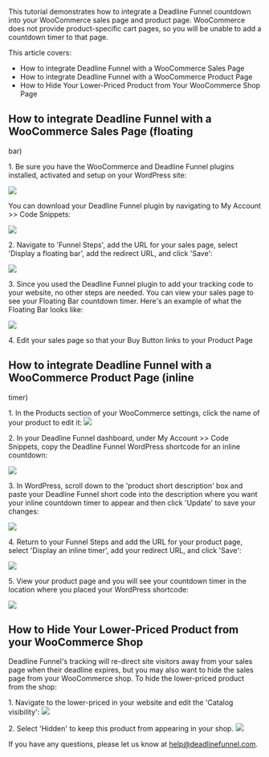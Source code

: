 This tutorial demonstrates how to integrate a Deadline Funnel countdown into
your WooCommerce sales page and product page. WooCommerce does not provide
product-specific cart pages, so you will be unable to add a countdown timer to
that page.

This article covers:

  * How to integrate Deadline Funnel with a WooCommerce Sales Page
  * How to integrate Deadline Funnel with a WooCommerce Product Page
  * How to Hide Your Lower-Priced Product from Your WooCommerce Shop Page

###

###

##

## How to integrate Deadline Funnel with a WooCommerce Sales Page (floating
bar)

1\. Be sure you have the WooCommerce and Deadline Funnel plugins installed, activated and setup on your WordPress site: 

![](https://s3.amazonaws.com/helpscout.net/docs/assets/53974d6ce4b0c76107b109d1/images/5a7c7f5f0428634376cff300/file-0IDBOeoKw5.png)

You can download your Deadline Funnel plugin by navigating to My Account >>
Code Snippets:

![](https://s3.amazonaws.com/helpscout.net/docs/assets/53974d6ce4b0c76107b109d1/images/5a7c7fc80428634376cff307/file-7BcF9bqhlS.png)

2\. Navigate to 'Funnel Steps', add the URL for your sales page, select 'Display a floating bar', add the redirect URL, and click 'Save': 

![](https://s3.amazonaws.com/helpscout.net/docs/assets/53974d6ce4b0c76107b109d1/images/5c783c362c7d3a0cb932155e/file-JDPyIgnWsG.png)

3\. Since you used the Deadline Funnel plugin to add your tracking code to your website, no other steps are needed. You can view your sales page to see your Floating Bar countdown timer. Here's an example of what the Floating Bar looks like:     

![](https://s3.amazonaws.com/helpscout.net/docs/assets/53974d6ce4b0c76107b109d1/images/5c65c0a12c7d3a66e32e783a/file-r2622Bfum3.png)

4\. Edit your sales page so that your Buy Button links to your Product Page 

## How to integrate Deadline Funnel with a WooCommerce Product Page (inline
timer)

1\. In the Products section of your WooCommerce settings, click the name of your product to edit it: 
![](https://s3.amazonaws.com/helpscout.net/docs/assets/53974d6ce4b0c76107b109d1/images/592604300428634b4a336de3/file-vksAzF1S1k.png)

2\. In your Deadline Funnel dashboard, under My Account >> Code Snippets, copy the Deadline Funnel WordPress shortcode for an inline countdown: 

![](https://s3.amazonaws.com/helpscout.net/docs/assets/53974d6ce4b0c76107b109d1/images/5a7c82fd2c7d3a4a4198f1f1/file-doRjyQeo4W.png)

3\. In WordPress, scroll down to the 'product short description' box and paste your Deadline Funnel short code into the description where you want your inline countdown timer to appear and then click 'Update' to save your changes: 

![](https://s3.amazonaws.com/helpscout.net/docs/assets/53974d6ce4b0c76107b109d1/images/592605042c7d3a074e8acd72/file-Roytp6cYmo.png)

4\. Return to your Funnel Steps and add the URL for your product page, select 'Display an inline timer', add your redirect URL, and click 'Save': 

![](https://s3.amazonaws.com/helpscout.net/docs/assets/53974d6ce4b0c76107b109d1/images/5c783cd22c7d3a0cb9321570/file-hMgAYWDhqC.png)

5\. View your product page and you will see your countdown timer in the location where you placed your WordPress shortcode: 

![](https://s3.amazonaws.com/helpscout.net/docs/assets/53974d6ce4b0c76107b109d1/images/592605e60428634b4a336de6/file-A9clNVc4pP.png)

## How to Hide Your Lower-Priced Product from your WooCommerce Shop

Deadline Funnel's tracking will re-direct site visitors away from your sales
page when their deadline expires, but you may also want to hide the sales page
from your WooCommerce shop. To hide the lower-priced product from the shop:

1\. Navigate to the lower-priced in your website and edit the 'Catalog visibility': 
![](https://s3.amazonaws.com/helpscout.net/docs/assets/53974d6ce4b0c76107b109d1/images/5a29a9780428631b6b6dc05e/file-UkIFxN474r.png)

2\. Select 'Hidden' to keep this product from appearing in your shop. 
![](https://s3.amazonaws.com/helpscout.net/docs/assets/53974d6ce4b0c76107b109d1/images/5a29a9b80428631b6b6dc05f/file-dOPWBEmd3L.png)

If you have any questions, please let us know at
[help@deadlinefunnel.com](mailto:mailto:help@deadlinefunnel.com).

